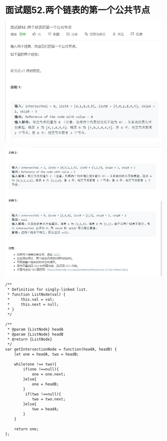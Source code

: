 # 面试题52.两个链表的第一个公共节点
![](img/面试题52.两个链表的第一个公共节点.png)  

![](img/面试题52.两个链表的第一个公共节点1.png)  

```
/**
 * Definition for singly-linked list.
 * function ListNode(val) {
 *     this.val = val;
 *     this.next = null;
 * }
 */

/**
 * @param {ListNode} headA
 * @param {ListNode} headB
 * @return {ListNode}
 */
var getIntersectionNode = function(headA, headB) {
    let one = headA, two = headB;

    while(one !== two){
        if(one !==null){
            one = one.next;
        }else{
            one = headB;
        }
         if(two !==null){
            two = two.next;
        }else{
            two = headA;
        }
    }

    return one;
};
```